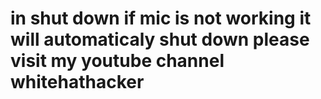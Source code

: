 # in shut down if mic is not working it will automaticaly shut down  please visit my youtube channel whitehathacker

